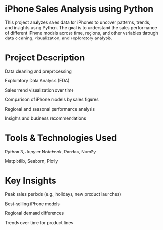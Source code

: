 
# iPhone Sales Analysis using Python
This project analyzes sales data for iPhones to uncover patterns, trends, and insights using Python. The goal is to understand the sales performance of different iPhone models across time, regions, and other variables through data cleaning, visualization, and exploratory analysis.

# Project Description

Data cleaning and preprocessing

Exploratory Data Analysis (EDA)

Sales trend visualization over time

Comparison of iPhone models by sales figures

Regional and seasonal performance analysis

Insights and business recommendations

# Tools & Technologies Used
Python 3,  Jupyter Notebook,  Pandas,  NumPy

Matplotlib,  Seaborn,  Plotly

# Key Insights
Peak sales periods (e.g., holidays, new product launches)

Best-selling iPhone models

Regional demand differences

Trends over time for product lines
